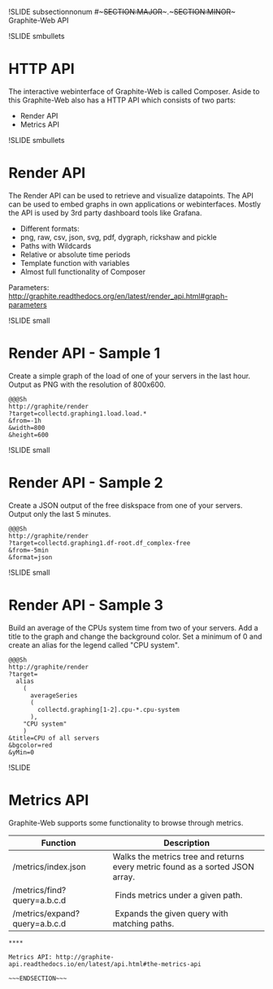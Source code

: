 !SLIDE subsectionnonum
#~~~SECTION:MAJOR~~~.~~~SECTION:MINOR~~~ Graphite-Web API


!SLIDE smbullets
# HTTP API

The interactive webinterface of Graphite-Web is called Composer. Aside to this Graphite-Web also has a HTTP API which consists of two parts:

* Render API
* Metrics API


!SLIDE smbullets
# Render API

The Render API can be used to retrieve and visualize datapoints. The API can be used to embed graphs in own applications or webinterfaces. Mostly the API is used by 3rd party dashboard tools like Grafana.

* Different formats:
 * png, raw, csv, json, svg, pdf, dygraph, rickshaw and pickle
* Paths with Wildcards
* Relative or absolute time periods
* Template function with variables
* Almost full functionality of Composer

Parameters: http://graphite.readthedocs.org/en/latest/render_api.html#graph-parameters


!SLIDE small
# Render API - Sample 1

Create a simple graph of the load of one of your servers in the last hour. Output as PNG with the resolution of 800x600.

    @@@Sh
    http://graphite/render
    ?target=collectd.graphing1.load.load.*
    &from=-1h
    &width=800
    &height=600


!SLIDE small
# Render API - Sample 2

Create a JSON output of the free diskspace from one of your servers. Output only the last 5 minutes.

    @@@Sh
    http://graphite/render
    ?target=collectd.graphing1.df-root.df_complex-free
    &from=-5min
    &format=json


!SLIDE small
# Render API - Sample 3

Build an average of the CPUs system time from two of your servers. Add a title to the graph and change the background color. Set a minimum of 0 and create an alias for the legend called "CPU system".

    @@@Sh
    http://graphite/render
    ?target=
      alias
        (
          averageSeries
          (
            collectd.graphing[1-2].cpu-*.cpu-system
          ), 
        "CPU system"
        )
    &title=CPU of all servers
    &bgcolor=red
    &yMin=0


!SLIDE
# Metrics API 

Graphite-Web supports some functionality to browse through metrics.

Function                      | Description
----------------------------- | ------------
/metrics/index.json           | Walks the metrics tree and returns every metric found as a sorted JSON array.
/metrics/find?query=a.b.c.d   | Finds metrics under a given path.
/metrics/expand?query=a.b.c.d | Expands the given query with matching paths.

~~~SECTION:handouts~~~
****

Metrics API: http://graphite-api.readthedocs.io/en/latest/api.html#the-metrics-api

~~~ENDSECTION~~~
